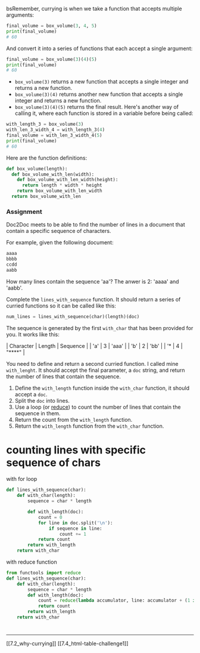 bsRemember, currying is when we take a function that accepts multiple arguments:
``` python
final_volume = box_volume(3, 4, 5)
print(final_volume)
# 60
```
And convert it into a series of functions that each accept a single argument: 
``` python
final_volume = box_volume(3)(4)(5)
print(final_volume)
# 60
```
- `box_volume(3)` returns a new function that accepts a single integer and returns a new function. 
- `box_volume(3)(4)` returns another new function that accepts a single integer and returns a new function. 
- `box_volume(3)(4)(5)` returns the final result. 
Here's another way of calling it, where each function is stored in a variable before being called: 
``` python
with_length_3 = box_volume(3)
with_len_3_width_4 = with_length_3(4)
final_volume = with_len_3_width_4(5)
print(final_volume)
# 60
```
Here are the function definitions:
``` python
def box_volume(length):
  def box_volume_with_len(width):
    def box_volume_with_len_width(height):
      return length * width * height
    return box_volume_with_len_width
  return box_volume_with_len
```
### Assignment
Doc2Doc meets to be able to find the number of lines in a document that contain a specific sequence of characters. 

For example, given the following document:
``` python
aaaa
bbbb
ccdd
aabb
```
How many lines contain the sequence 'aa'? The anwer is 2: 'aaaa' and 'aabb'.

Complete the `lines_with_sequence` function. It should return a series of curried functions so it can be called like this:
``` python
num_lines = lines_with_sequence(char)(length)(doc)
```

The sequence is generated by the first `with_char` that has been provided for you. It works like this: 

| Character | Length | Sequence |
|     'a'          |     3      |      'aaa'      |
|     'b'          |     2      |      'bb'       | 
|     '*           |     4      |      "****"    |

You need to define and return a second curried function. I called mine `with_lenght`. 
It should accept the final parameter, a `doc` string, and return the number of lines that contain the sequence. 

1. Define the `with_length` function inside the `with_char` function, it should accept  a `doc`.
2. Split the `doc` into lines.
3. Use a loop (or [reduce](https://docs.python.org/3/library/functools.html#functools.reduce)) to count the number of lines that contain the sequence in them. 
4. Return the count from the `with_length` function. 
5. Return the `with_length` function from the `with_char` function.

# counting lines with specific sequence of chars
with for loop
``` python
def lines_with_sequence(char):
    def with_char(length):
        sequence = char * length

        def with_length(doc):
            count = 0
            for line in doc.split('\n'):
                if sequence in line:
                    count += 1
            return count 
        return with_length
    return with_char
```
with reduce function
``` python
from functools import reduce
def lines_with_sequence(char):
    def with_char(length):
        sequence = char * length
        def with_length(doc):
            count = reduce(lambda accumulator, line: accumulator + (1 if sequence in line else 0), doc.split('\n'), 0)
            return count
        return with_length
    return with_char
```

# 
---
[[7.2_why-currying]]
[[7.4_html-table-challenge1]]
